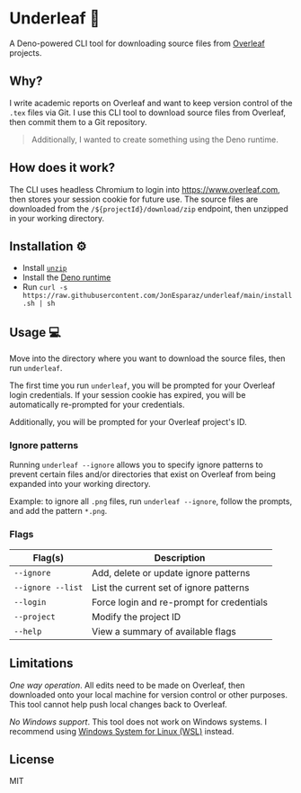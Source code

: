 # Underleaf :fallen_leaf:

A Deno-powered CLI tool for downloading source files from
[Overleaf](https://www.overleaf.com/) projects.

## Why?

I write academic reports on Overleaf and want to keep version control of the
`.tex` files via Git. I use this CLI tool to download source files from
Overleaf, then commit them to a Git repository.

> Additionally, I wanted to create something using the Deno runtime.

## How does it work?

The CLI uses headless Chromium to login into https://www.overleaf.com, then
stores your session cookie for future use. The source files are downloaded from
the `/${projectId}/download/zip` endpoint, then unzipped in your working
directory.

## Installation :gear:

- Install [`unzip`](https://linux.die.net/man/1/unzip)
- Install the
  [Deno runtime](https://deno.land/manual/getting_started/installation)
- Run
  `curl -s https://raw.githubusercontent.com/JonEsparaz/underleaf/main/install.sh | sh`

## Usage :computer:

Move into the directory where you want to download the source files, then run
`underleaf`.

The first time you run `underleaf`, you will be prompted for your Overleaf login
credentials. If your session cookie has expired, you will be automatically
re-prompted for your credentials.

Additionally, you will be prompted for your Overleaf project's ID.

### Ignore patterns

Running `underleaf --ignore` allows you to specify ignore patterns to prevent
certain files and/or directories that exist on Overleaf from being expanded into
your working directory.

Example: to ignore all `.png` files, run `underleaf --ignore`, follow the
prompts, and add the pattern `*.png`.

### Flags

| Flag(s)           | Description                               |
| ----------------- | ----------------------------------------- |
| `--ignore`        | Add, delete or update ignore patterns     |
| `--ignore --list` | List the current set of ignore patterns   |
| `--login`         | Force login and re-prompt for credentials |
| `--project`       | Modify the project ID                     |
| `--help`          | View a summary of available flags         |

## Limitations

_One way operation_. All edits need to be made on Overleaf, then downloaded onto
your local machine for version control or other purposes. This tool cannot help
push local changes back to Overleaf.

_No Windows support_. This tool does not work on Windows systems. I recommend
using
[Windows System for Linux (WSL)](https://docs.microsoft.com/en-us/windows/wsl/install-win10)
instead.

## License

MIT
